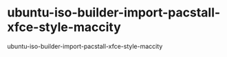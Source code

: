 # ubuntu-iso-builder-import-pacstall-xfce-style-maccity
ubuntu-iso-builder-import-pacstall-xfce-style-maccity
